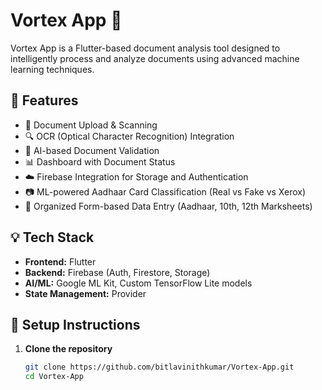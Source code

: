 # Vortex App 🚀

Vortex App is a Flutter-based document analysis tool designed to intelligently process and analyze documents using advanced machine learning techniques.

## 📱 Features

- 📄 Document Upload & Scanning
- 🔍 OCR (Optical Character Recognition) Integration
- 🧠 AI-based Document Validation
- 📊 Dashboard with Document Status
- ☁️ Firebase Integration for Storage and Authentication
- 📷 ML-powered Aadhaar Card Classification (Real vs Fake vs Xerox)
- 📂 Organized Form-based Data Entry (Aadhaar, 10th, 12th Marksheets)

## 💡 Tech Stack

- **Frontend:** Flutter
- **Backend:** Firebase (Auth, Firestore, Storage)
- **AI/ML:** Google ML Kit, Custom TensorFlow Lite models
- **State Management:** Provider

## 🔧 Setup Instructions

1. **Clone the repository**
   ```bash
   git clone https://github.com/bitlavinithkumar/Vortex-App.git
   cd Vortex-App
